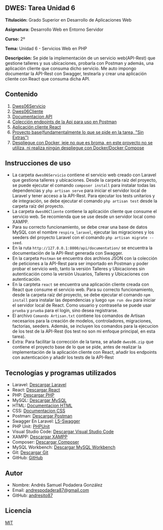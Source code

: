 ## DWES: Tarea Unidad 6

**Titulación:** Grado Superior en Desarrollo de Aplicaciones Web

**Asignatura:** Desarrollo Web en Entorno Servidor

**Curso:** 2º

**Tema:** Unidad 6 - Servicios Web en PHP

**Descripción:** Se pide la implementación de un servicio web(API-Rest) que gestione talleres y sus ubicaciones, probarla con Postman y además, una aplicación cliente que consuma dicho servicio. Me auto impongo documentar la API-Rest con Swagger, testearla y crear una aplicación cliente con React que consuma dicha API.

## Contenido

1. [Dwes06Servicio](dwes06Servicio)
2. [Dwes06Cliente](dwes06Cliente)
3. [Documentacion API](http://127.0.0.1:8000/api/documentation/)
4. [Colección endpoints de la Api para uso en Postman](Postman)
5. [Aplicación cliente React](react)
6. [Proyecto base(fundamentalmente lo que se pide en la tarea, "Sin Extras")](dwes06.zip)
7. [Despliegue con Docker, jeje no que es broma, en este proyecto no se utiliza, ni realiza ningún despliegue con Docker/Docker Compose](para_la_proxima)

## Instrucciones de uso

- La carpeta `dwes06Servicio` contiene el servicio web creado con Laravel que gestiona talleres y ubicaciones. Desde la carpeta raíz del proyecto, se puede ejecutar el comando `composer install` para instalar todas las dependencias y `php artisan serve` para iniciar el servidor local de Laravel y tener acceso a la API-Rest.
  Para ejecutar los tests unitarios y de integración, se debe ejecutar el comando `php artisan test` desde la carpeta raíz del proyecto.
- La carpeta `dwes06Cliente` contiene la aplicación cliente que consume el servicio web. Se recomienda que se use desde un servidor local como XAMPP.
- Para su correcto funcionamiento, se debe crear una base de datos MySQL con el nombre `respira_laravel`, ejecutar las migraciones y los seeders del proyecto Laravel con el comando `php artisan migrate --seed`.
- En la ruta `http://127.0.0.1:8000/api/documentation/` se encuentra la documentación de la API-Rest generada con Swagger.
- En la carpeta `Postman` se encuentra dos archivos JSON con la colección de peticiones a la API-Rest para ser importado en Postman y poder probar el servicio web, tanto la versión Talleres y Ubicaciones sin autenticación como la versión Usuarios, Talleres y Ubicaciones con autenticación.
- En la carpteta `react` se encuentra una aplicación cliente creada con React que consume el servicio web. Para su correcto funcionamiento, desde la carpeta raíz del proyecto, se debe ejecutar el comando `npm install` para instalar las dependencias y luego `npm run dev` para iniciar el servidor local de React. Como usuario y contraseña se puede usar `prueba` y `prueba` para el login, sino desea registrarse.
- El archivo `Comando Artisan.txt` contiene los comandos de Artisan necesarios para la creación de modelos, controladores, migraciones, factorias, seeders. Además, se incluyen los comandos para la ejecucion de los test de la API-Rest (los test no son mi enfoque principal, en esta tarea).
- Extra: Para facilitar la corrección de la tarea, se añade `dwes06.zip` que contiene el proyecto base de lo que se pide, antes de realizar la implementación de la aplicación cliente con React, añadir los endpoints con autenticación y añadir los tests de la API-Rest

## Tecnologías y programas utilizados

- Laravel: [Descargar Laravel](https://laravel.com/)
- React: [Descargar React](https://es.reactjs.org/)
- PHP: [Descargar PHP](https://www.php.net/downloads)
- MySQL: [Descargar MySQL](https://www.mysql.com/downloads/)
- HTML: [Documentacion HTML](https://developer.mozilla.org/es/docs/Web/HTML)
- CSS: [Documentacion CSS](https://developer.mozilla.org/es/docs/Web/CSS)
- Postman: [Descargar Postman](https://www.postman.com/downloads/)
- Swagger En Laravel: [L5-Swagger](https://github.com/DarkaOnLine/L5-Swagger)
- PHP Unit: [PHPUnit](https://phpunit.de/index.html)
- Visual Studio Code: [Descargar Visual Studio Code](https://code.visualstudio.com/)
- XAMPP: [Descargar XAMPP](https://www.apachefriends.org/es/index.html)
- Composer: [Descargar Composer](https://getcomposer.org/)
- MySQL Workbench: [Descargar MySQL Workbench](https://www.mysql.com/products/workbench/)
- Git: [Descargar Git](https://git-scm.com/)
- GitHub: [GitHub](https://github.com/)

## Autor

- Nombre: Andrés Samuel Podadera González
- Email: andrespodadera87@gmail.com
- GitHub: [andresito87](https://github.com/andresito87)

## Licencia

[MIT](https://opensource.org/licenses/MIT)
